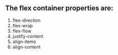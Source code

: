 ## The flex container properties are:

1. flex-direction
2. flex-wrap
3. flex-flow
4. justify-content
5. align-items
6. align-content
